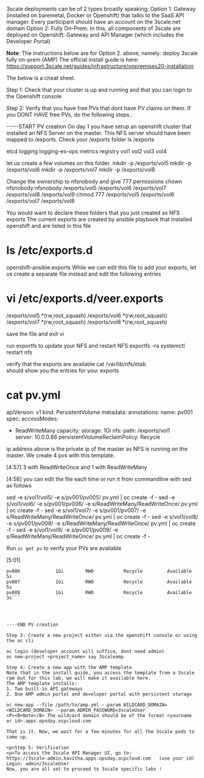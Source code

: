 3scale deployments can be of 2 types broadly speaking:
Option 1: Gateway (installed on baremetal, Docker or Openshift) that talks to the SaaS API manager. Every participant should have an account on the 3scale.net domain
Option 2: Fully On-Prem. In this, all components of 3scale are deployed on Openshift: Gateway and API Manager (which includes the Developer Portal)

<b>Note</b>: The instructions below are for Option 2. above, namely: deploy 3scale fully on-prem (AMP)
The official install guide is here: https://support.3scale.net/guides/infrastructure/onpremises20-installation

The below is a cheat sheet.

Step 1: Check that your cluster is up and running and that you can login to the Openshift console

Step 2: Verify that you have free PVs that dont have PV claims on them.
If you DONT HAVE free PVs, do the following steps..

-----START PV creation
On day 1 you have setup an openshift cluster that installed an NFS Server on the master.
 This NFS server should have been mapped to /exports. Check your /exports folder
 ls /exports
 
etcd  logging  logging-es-ops  metrics  registry  vol1  vol2  vol3  vol4

let us create a few volumes on this folder.
mkdir -p /exports/vol5
mkdir -p /exports/vol6
mkdir -p /exports/vol7
mkdir -p /exports/vol8


Change the ownership to nfsnobody and give 777 permissions 
chown nfsnobody:nfsnobody /exports/vol5 /exports/vol6 /exports/vol7 /exports/vol8 /exports/vol9
chmod 777 /exports/vol5 /exports/vol6 /exports/vol7 /exports/vol8 

You would want to declare these folders that you just created as NFS exports
The current exports are created by ansible playbook that installed openshift and are listed in this file
# ls /etc/exports.d
openshift-ansible.exports
While we can edit this file to add your exports, let us create a separate file instead and edit the following entries
# vi /etc/exports.d/veer.exports

/exports/vol5 *(rw,root_squash)
/exports/vol6 *(rw,root_squash)
/exports/vol7 *(rw,root_squash)
/exports/vol8 *(rw,root_squash)


save the file and exit vi

run exportfs to update your NFS and restart NFS
exportfs -ra
systemctl restart nfs

verify that the exports are available 
cat /var/lib/nfs/etab\
should show you the entries for your exports

# cat pv.yml
apiVersion: v1
kind: PersistentVolume
metadata:
  annotations:
  name: pv001 
spec:
  accessModes:
  - ReadWriteMany
  capacity:
    storage: 1Gi
  nfs:
    path: /exports/vol1     
    server: 10.0.0.86
  persistentVolumeReclaimPolicy: Recycle
  
  
  
  ip address above is the private ip of the master as NFS is running on the master. We create 4 pvs with this template.


[4:57] 
3 with ReadWriteOnce and 1 with ReadWriteMany


[4:58] 
you can edit the file each time or run it from commandline with sed as follows


sed -e s/vol1/vol5/ -e s/pv001/pv005/ pv.yml | oc create -f -
sed -e s/vol1/vol6/ -e s/pv001/pv006/ -e s/ReadWriteMany/ReadWriteOnce/ pv.yml | oc create -f -
sed -e s/vol1/vol7/ -e s/pv001/pv007/ -e s/ReadWriteMany/ReadWriteOnce/ pv.yml | oc create -f -
sed -e s/vol1/vol8/ -e s/pv001/pv008/ -e s/ReadWriteMany/ReadWriteOnce/ pv.yml | oc create -f -
sed -e s/vol1/vol9/ -e s/pv001/pv009/ -e s/ReadWriteMany/ReadWriteOnce/ pv.yml | oc create -f -

Run `oc get pv` to verify your PVs are available


[5:01] 
 ```pv005             1Gi        RWX           Recycle         Available                                                           5s
pv006             1Gi        RWO           Recycle         Available                                                           5s
pv007             1Gi        RWO           Recycle         Available                                                           5s
pv008             1Gi        RWO           Recycle         Available                                                           3s```




----END PV creation

Step 3: Create a new project either via the openshift console or using the oc cli

oc login (developer account will suffice, dont need admin)
oc new-project <project_name> say 3scaleamp

Step 4: Create a new app with the AMP template
Note that in the install guide, you access the template from a 3scale rpm but for this lab, we will make it available here.
The AMP template installs:
1. Two built-in API gateways
2. One AMP admin portal and developer portal with persistent storage

oc new-app --file /path/to/amp.yml --param WILDCARD_DOMAIN=<WILDCARD_DOMAIN> --param ADMIN_PASSWORD=3scaleUser
<P><B>Note</B> The wildcard domain should be of the format <yourname or id>.apps.opsday.ocpcloud.com

That is it. Now, we wait for a few minutes for all the 3scale pods to come up.

<p>Step 5: Verification
<p>To access the 3scale API Manager UI, go to:
https://3scale-admin.kavitha.apps.opsday.ocpcloud.com   (use your id)
Login: admin/3scaleUser
Now, you are all set to proceed to 3scale specific labs !

